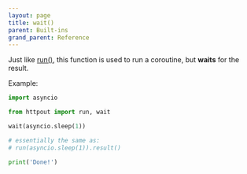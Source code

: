 ```yaml
---
layout: page
title: wait()
parent: Built-ins
grand_parent: Reference
---
```


Just like [run()](/reference/builtins/run.html), this function is used to run a coroutine, but **waits** for the result.

Example:
```python
import asyncio

from httpout import run, wait

wait(asyncio.sleep(1))

# essentially the same as:
# run(asyncio.sleep(1)).result()

print('Done!')
```
